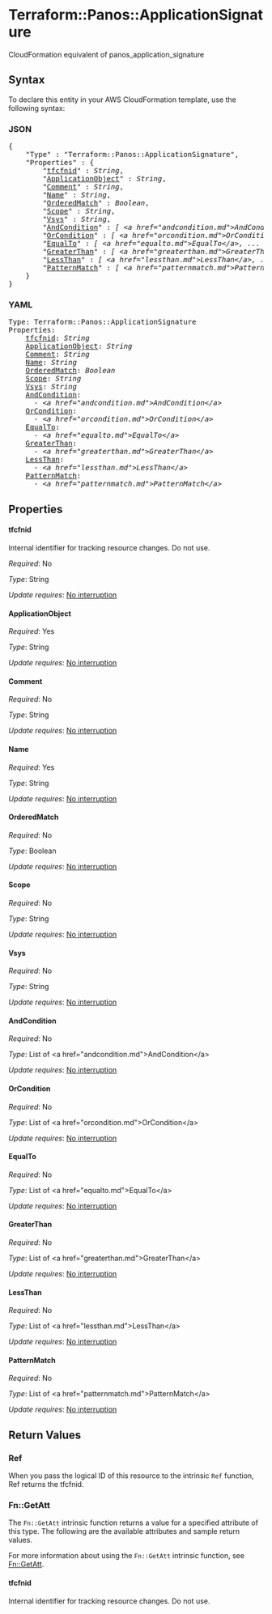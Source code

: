 # Terraform::Panos::ApplicationSignature

CloudFormation equivalent of panos_application_signature

## Syntax

To declare this entity in your AWS CloudFormation template, use the following syntax:

### JSON

<pre>
{
    "Type" : "Terraform::Panos::ApplicationSignature",
    "Properties" : {
        "<a href="#tfcfnid" title="tfcfnid">tfcfnid</a>" : <i>String</i>,
        "<a href="#applicationobject" title="ApplicationObject">ApplicationObject</a>" : <i>String</i>,
        "<a href="#comment" title="Comment">Comment</a>" : <i>String</i>,
        "<a href="#name" title="Name">Name</a>" : <i>String</i>,
        "<a href="#orderedmatch" title="OrderedMatch">OrderedMatch</a>" : <i>Boolean</i>,
        "<a href="#scope" title="Scope">Scope</a>" : <i>String</i>,
        "<a href="#vsys" title="Vsys">Vsys</a>" : <i>String</i>,
        "<a href="#andcondition" title="AndCondition">AndCondition</a>" : <i>[ &lt;a href=&#34;andcondition.md&#34;&gt;AndCondition&lt;/a&gt;, ... ]</i>,
        "<a href="#orcondition" title="OrCondition">OrCondition</a>" : <i>[ &lt;a href=&#34;orcondition.md&#34;&gt;OrCondition&lt;/a&gt;, ... ]</i>,
        "<a href="#equalto" title="EqualTo">EqualTo</a>" : <i>[ &lt;a href=&#34;equalto.md&#34;&gt;EqualTo&lt;/a&gt;, ... ]</i>,
        "<a href="#greaterthan" title="GreaterThan">GreaterThan</a>" : <i>[ &lt;a href=&#34;greaterthan.md&#34;&gt;GreaterThan&lt;/a&gt;, ... ]</i>,
        "<a href="#lessthan" title="LessThan">LessThan</a>" : <i>[ &lt;a href=&#34;lessthan.md&#34;&gt;LessThan&lt;/a&gt;, ... ]</i>,
        "<a href="#patternmatch" title="PatternMatch">PatternMatch</a>" : <i>[ &lt;a href=&#34;patternmatch.md&#34;&gt;PatternMatch&lt;/a&gt;, ... ]</i>
    }
}
</pre>

### YAML

<pre>
Type: Terraform::Panos::ApplicationSignature
Properties:
    <a href="#tfcfnid" title="tfcfnid">tfcfnid</a>: <i>String</i>
    <a href="#applicationobject" title="ApplicationObject">ApplicationObject</a>: <i>String</i>
    <a href="#comment" title="Comment">Comment</a>: <i>String</i>
    <a href="#name" title="Name">Name</a>: <i>String</i>
    <a href="#orderedmatch" title="OrderedMatch">OrderedMatch</a>: <i>Boolean</i>
    <a href="#scope" title="Scope">Scope</a>: <i>String</i>
    <a href="#vsys" title="Vsys">Vsys</a>: <i>String</i>
    <a href="#andcondition" title="AndCondition">AndCondition</a>: <i>
      - &lt;a href=&#34;andcondition.md&#34;&gt;AndCondition&lt;/a&gt;</i>
    <a href="#orcondition" title="OrCondition">OrCondition</a>: <i>
      - &lt;a href=&#34;orcondition.md&#34;&gt;OrCondition&lt;/a&gt;</i>
    <a href="#equalto" title="EqualTo">EqualTo</a>: <i>
      - &lt;a href=&#34;equalto.md&#34;&gt;EqualTo&lt;/a&gt;</i>
    <a href="#greaterthan" title="GreaterThan">GreaterThan</a>: <i>
      - &lt;a href=&#34;greaterthan.md&#34;&gt;GreaterThan&lt;/a&gt;</i>
    <a href="#lessthan" title="LessThan">LessThan</a>: <i>
      - &lt;a href=&#34;lessthan.md&#34;&gt;LessThan&lt;/a&gt;</i>
    <a href="#patternmatch" title="PatternMatch">PatternMatch</a>: <i>
      - &lt;a href=&#34;patternmatch.md&#34;&gt;PatternMatch&lt;/a&gt;</i>
</pre>

## Properties

#### tfcfnid

Internal identifier for tracking resource changes. Do not use.

_Required_: No

_Type_: String

_Update requires_: [No interruption](https://docs.aws.amazon.com/AWSCloudFormation/latest/UserGuide/using-cfn-updating-stacks-update-behaviors.html#update-no-interrupt)

#### ApplicationObject

_Required_: Yes

_Type_: String

_Update requires_: [No interruption](https://docs.aws.amazon.com/AWSCloudFormation/latest/UserGuide/using-cfn-updating-stacks-update-behaviors.html#update-no-interrupt)

#### Comment

_Required_: No

_Type_: String

_Update requires_: [No interruption](https://docs.aws.amazon.com/AWSCloudFormation/latest/UserGuide/using-cfn-updating-stacks-update-behaviors.html#update-no-interrupt)

#### Name

_Required_: Yes

_Type_: String

_Update requires_: [No interruption](https://docs.aws.amazon.com/AWSCloudFormation/latest/UserGuide/using-cfn-updating-stacks-update-behaviors.html#update-no-interrupt)

#### OrderedMatch

_Required_: No

_Type_: Boolean

_Update requires_: [No interruption](https://docs.aws.amazon.com/AWSCloudFormation/latest/UserGuide/using-cfn-updating-stacks-update-behaviors.html#update-no-interrupt)

#### Scope

_Required_: No

_Type_: String

_Update requires_: [No interruption](https://docs.aws.amazon.com/AWSCloudFormation/latest/UserGuide/using-cfn-updating-stacks-update-behaviors.html#update-no-interrupt)

#### Vsys

_Required_: No

_Type_: String

_Update requires_: [No interruption](https://docs.aws.amazon.com/AWSCloudFormation/latest/UserGuide/using-cfn-updating-stacks-update-behaviors.html#update-no-interrupt)

#### AndCondition

_Required_: No

_Type_: List of &lt;a href=&#34;andcondition.md&#34;&gt;AndCondition&lt;/a&gt;

_Update requires_: [No interruption](https://docs.aws.amazon.com/AWSCloudFormation/latest/UserGuide/using-cfn-updating-stacks-update-behaviors.html#update-no-interrupt)

#### OrCondition

_Required_: No

_Type_: List of &lt;a href=&#34;orcondition.md&#34;&gt;OrCondition&lt;/a&gt;

_Update requires_: [No interruption](https://docs.aws.amazon.com/AWSCloudFormation/latest/UserGuide/using-cfn-updating-stacks-update-behaviors.html#update-no-interrupt)

#### EqualTo

_Required_: No

_Type_: List of &lt;a href=&#34;equalto.md&#34;&gt;EqualTo&lt;/a&gt;

_Update requires_: [No interruption](https://docs.aws.amazon.com/AWSCloudFormation/latest/UserGuide/using-cfn-updating-stacks-update-behaviors.html#update-no-interrupt)

#### GreaterThan

_Required_: No

_Type_: List of &lt;a href=&#34;greaterthan.md&#34;&gt;GreaterThan&lt;/a&gt;

_Update requires_: [No interruption](https://docs.aws.amazon.com/AWSCloudFormation/latest/UserGuide/using-cfn-updating-stacks-update-behaviors.html#update-no-interrupt)

#### LessThan

_Required_: No

_Type_: List of &lt;a href=&#34;lessthan.md&#34;&gt;LessThan&lt;/a&gt;

_Update requires_: [No interruption](https://docs.aws.amazon.com/AWSCloudFormation/latest/UserGuide/using-cfn-updating-stacks-update-behaviors.html#update-no-interrupt)

#### PatternMatch

_Required_: No

_Type_: List of &lt;a href=&#34;patternmatch.md&#34;&gt;PatternMatch&lt;/a&gt;

_Update requires_: [No interruption](https://docs.aws.amazon.com/AWSCloudFormation/latest/UserGuide/using-cfn-updating-stacks-update-behaviors.html#update-no-interrupt)

## Return Values

### Ref

When you pass the logical ID of this resource to the intrinsic `Ref` function, Ref returns the tfcfnid.

### Fn::GetAtt

The `Fn::GetAtt` intrinsic function returns a value for a specified attribute of this type. The following are the available attributes and sample return values.

For more information about using the `Fn::GetAtt` intrinsic function, see [Fn::GetAtt](https://docs.aws.amazon.com/AWSCloudFormation/latest/UserGuide/intrinsic-function-reference-getatt.html).

#### tfcfnid

Internal identifier for tracking resource changes. Do not use.

